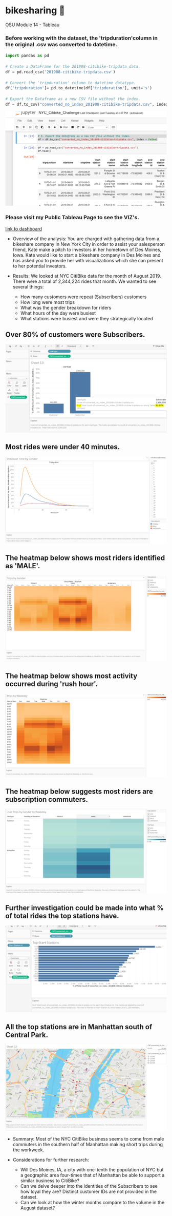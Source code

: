 # bikesharing 🚴

OSU Module 14 - Tableau

### Before working with the dataset, the 'tripduration'column in the original .csv was converted to datetime.

```python
import pandas as pd

# Create a DataFrame for the 201908-citibike-tripdata data.
df = pd.read_csv('201908-citibike-tripdata.csv')

# Convert the 'tripduration' column to datetime datatype.
df['tripduration']= pd.to_datetime(df['tripduration'], unit='s')

# Export the Dataframe as a new CSV file without the index.
df = df.to_csv("converted_no_index_201908-citibike-tripdata.csv", index = False)
```

![](img/jupyter_snapshot.PNG)

### Please visit my Public Tableau Page to see the VIZ's.
[link to dashboard](https://public.tableau.com/views/BikeShareChallenge_16457264396390/Dashboard1?:language=en-US&:display_count=n&:origin=viz_share_link)

- Overview of the analysis: You are charged with gathering data from a bikeshare company in New York City in order to assist your salesperson friend, Kate make a pitch to investors in her hometown of Des Moines, Iowa.  Kate would like to start a bikeshare company in Des Moines and has asked you to provide her with visualizations which she can present to her potential investors.

- Results: We looked at NYC CitiBike data for the month of August 2019.  There were a total of 2,344,224 rides that month.  We wanted to see several things:
  - How many customers were repeat (Subscribers) customers
  - How long were most trips
  - What was the gender breakdown for riders
  - What hours of the day were busiest
  - What stations were busiest and were they strategically located

## Over 80% of customers were Subscribers.
![](img/user_type.PNG)

## Most rides were under 40 minutes.
![](img/checkout_time_by_gender.PNG)

## The heatmap below shows most riders identified as 'MALE'.
![](img/trips_by_gender.PNG)

## The heatmap below shows most activity occurred during 'rush hour'.
![](img/trips_by_weekday.PNG)

## The heatmap below suggests most riders are subscription commuters.
![](img/user_trips_by_gender_by_weekday.PNG)

## Further investigation could be made into what % of total rides the top stations have.
![](img/top_start_stations.PNG)

## All the top stations are in Manhattan south of Central Park.
![](img/startstation_over_ten_grand.PNG)


- Summary: Most of the NYC CitiBike business seems to come from male commuters in the southern half of Manhattan making short trips during the workweek.

- Considerations for further research:
  - Will Des Moines, IA, a city with one-tenth the population of NYC but a geographic area four-times that of Manhattan be able to support a similar business to CitiBike?
  - Can we delve deeper into the identities of the Subscribers to see how loyal they are?  Distinct customer IDs are not provided in the dataset.
  - Can we look at how the winter months compare to the volume in the August dataset?

